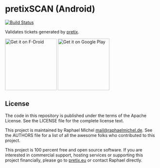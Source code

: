 pretixSCAN (Android)
====================

[![Build Status](https://travis-ci.org/pretix/pretixscan-android.svg?branch=master)](https://travis-ci.org/pretix/pretixscan-android)

Validates tickets generated by [pretix](https://pretix.eu).

<a href="https://f-droid.org/packages/eu.pretix.pretixscan.droid/" target="_blank">
<img src="https://f-droid.org/badge/get-it-on.png" alt="Get it on F-Droid" width="170"/></a>
<a href='https://play.google.com/store/apps/details?id=eu.pretix.pretixscan.droid&utm_source=global_co&utm_medium=prtnr&utm_content=Mar2515&utm_campaign=PartBadge&pcampaignid=MKT-Other-global-all-co-prtnr-py-PartBadge-Mar2515-1'><img alt='Get it on Google Play' src='https://play.google.com/intl/en_us/badges/images/generic/en_badge_web_generic.png' width="170"/></a>

License
-------
The code in this repository is published under the terms of the Apache License. 
See the LICENSE file for the complete license text.

This project is maintained by Raphael Michel <mail@raphaelmichel.de>. See the
AUTHORS file for a list of all the awesome folks who contributed to this project.

This project is 100 percent free and open source software. If you are interested in
commercial support, hosting services or supporting this project financially, please 
go to [pretix.eu](https://pretix.eu) or contact Raphael directly.
